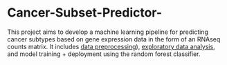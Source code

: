 # Cancer-Subset-Predictor-

This project aims to develop a machine learning pipeline for predicting cancer subtypes based on gene expression data in the form of an RNAseq counts matrix. It includes [data preprocessing](https://github.com/StevenN2021/Cancer-Subset-Predictor/blob/main/notebooks/preprocess.ipynb)), [exploratory data analysis](https://github.com/StevenN2021/Cancer-Subset-Predictor/blob/main/notebooks/eda.ipynb#:~:text=eda.-,ipynb,-preprocess.ipynb), and model training + deployment using the random forest classifier. 
